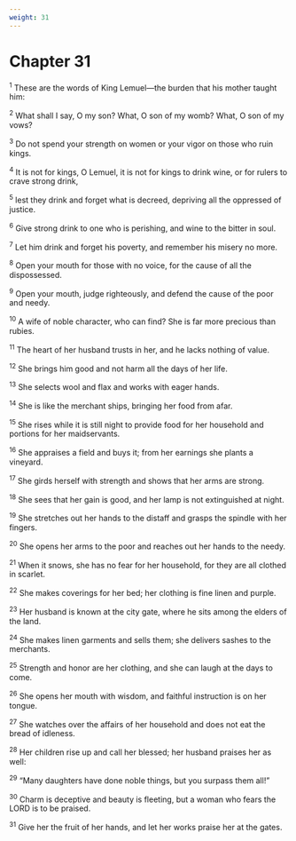 ```yaml
---
weight: 31
---
```


# Chapter 31

<sup>1</sup> These are the words of King Lemuel—the burden that his mother taught him: 

<sup>2</sup> What shall I say, O my son? What, O son of my womb? What, O son of my vows? 

<sup>3</sup> Do not spend your strength on women or your vigor on those who ruin kings. 

<sup>4</sup> It is not for kings, O Lemuel, it is not for kings to drink wine, or for rulers to crave strong drink, 

<sup>5</sup> lest they drink and forget what is decreed, depriving all the oppressed of justice. 

<sup>6</sup> Give strong drink to one who is perishing, and wine to the bitter in soul. 

<sup>7</sup> Let him drink and forget his poverty, and remember his misery no more. 

<sup>8</sup> Open your mouth for those with no voice, for the cause of all the dispossessed. 

<sup>9</sup> Open your mouth, judge righteously, and defend the cause of the poor and needy. 

<sup>10</sup> A wife of noble character, who can find? She is far more precious than rubies. 

<sup>11</sup> The heart of her husband trusts in her, and he lacks nothing of value. 

<sup>12</sup> She brings him good and not harm all the days of her life. 

<sup>13</sup> She selects wool and flax and works with eager hands. 

<sup>14</sup> She is like the merchant ships, bringing her food from afar. 

<sup>15</sup> She rises while it is still night to provide food for her household and portions for her maidservants. 

<sup>16</sup> She appraises a field and buys it; from her earnings she plants a vineyard. 

<sup>17</sup> She girds herself with strength and shows that her arms are strong. 

<sup>18</sup> She sees that her gain is good, and her lamp is not extinguished at night. 

<sup>19</sup> She stretches out her hands to the distaff and grasps the spindle with her fingers. 

<sup>20</sup> She opens her arms to the poor and reaches out her hands to the needy. 

<sup>21</sup> When it snows, she has no fear for her household, for they are all clothed in scarlet. 

<sup>22</sup> She makes coverings for her bed; her clothing is fine linen and purple. 

<sup>23</sup> Her husband is known at the city gate, where he sits among the elders of the land. 

<sup>24</sup> She makes linen garments and sells them; she delivers sashes to the merchants. 

<sup>25</sup> Strength and honor are her clothing, and she can laugh at the days to come. 

<sup>26</sup> She opens her mouth with wisdom, and faithful instruction is on her tongue. 

<sup>27</sup> She watches over the affairs of her household and does not eat the bread of idleness. 

<sup>28</sup> Her children rise up and call her blessed; her husband praises her as well: 

<sup>29</sup> “Many daughters have done noble things, but you surpass them all!” 

<sup>30</sup> Charm is deceptive and beauty is fleeting, but a woman who fears the LORD is to be praised. 

<sup>31</sup> Give her the fruit of her hands, and let her works praise her at the gates.

